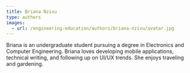 ```yaml
---
title: Briana Nzivu
type: authors
images:
  - url: /engineering-education/authors/briana-nzivu/avatar.jpg 
---
```

Briana is an undergraduate student pursuing a degree in Electronics and Computer Engineering. Briana loves developing mobile applications, technical writing, and following up on UI/UX trends. She enjoys traveling and gardening.
